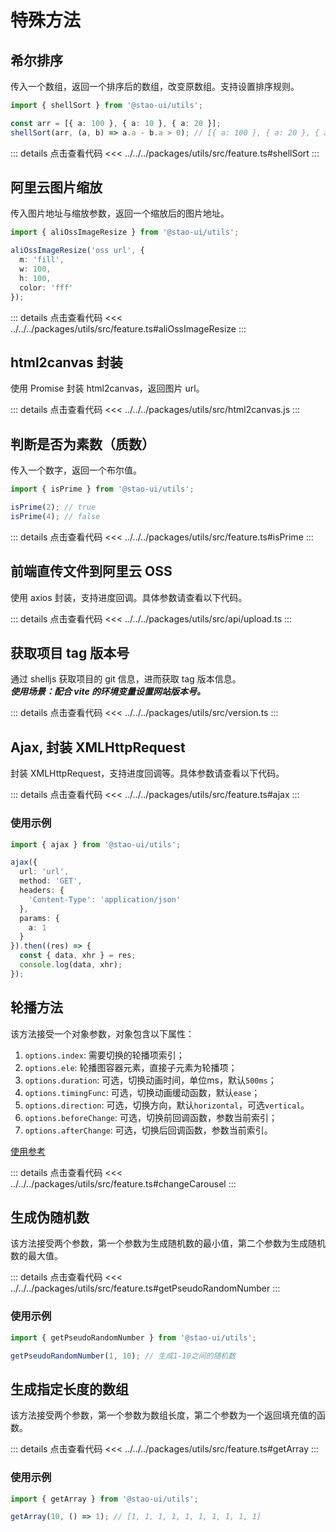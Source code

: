 # 特殊方法

## 希尔排序

传入一个数组，返回一个排序后的数组，改变原数组。支持设置排序规则。

```ts
import { shellSort } from '@stao-ui/utils';

const arr = [{ a: 100 }, { a: 10 }, { a: 20 }];
shellSort(arr, (a, b) => a.a - b.a > 0); // [{ a: 100 }, { a: 20 }, { a: 10 }]
```

::: details 点击查看代码
<<< ../../../packages/utils/src/feature.ts#shellSort
:::

## 阿里云图片缩放

传入图片地址与缩放参数，返回一个缩放后的图片地址。

```ts
import { aliOssImageResize } from '@stao-ui/utils';

aliOssImageResize('oss url', {
  m: 'fill',
  w: 100,
  h: 100,
  color: 'fff'
});
```

::: details 点击查看代码
<<< ../../../packages/utils/src/feature.ts#aliOssImageResize
:::

## html2canvas 封装

使用 Promise 封装 html2canvas，返回图片 url。

::: details 点击查看代码
<<< ../../../packages/utils/src/html2canvas.js
:::

## 判断是否为素数（质数）

传入一个数字，返回一个布尔值。

```ts
import { isPrime } from '@stao-ui/utils';

isPrime(2); // true
isPrime(4); // false
```

::: details 点击查看代码
<<< ../../../packages/utils/src/feature.ts#isPrime
:::

## 前端直传文件到阿里云 OSS

使用 axios 封装，支持进度回调。具体参数请查看以下代码。

::: details 点击查看代码
<<< ../../../packages/utils/src/api/upload.ts
:::

## 获取项目 tag 版本号

通过 shelljs 获取项目的 git 信息，进而获取 tag 版本信息。  
**_使用场景：配合 vite 的环境变量设置网站版本号。_**

::: details 点击查看代码
<<< ../../../packages/utils/src/version.ts
:::

## Ajax, 封装 XMLHttpRequest

封装 XMLHttpRequest，支持进度回调等。具体参数请查看以下代码。

::: details 点击查看代码
<<< ../../../packages/utils/src/feature.ts#ajax
:::

### 使用示例

```ts
import { ajax } from '@stao-ui/utils';

ajax({
  url: 'url',
  method: 'GET',
  headers: {
    'Content-Type': 'application/json'
  },
  params: {
    a: 1
  }
}).then((res) => {
  const { data, xhr } = res;
  console.log(data, xhr);
});
```

## 轮播方法

该方法接受一个对象参数，对象包含以下属性：
1. `options.index`: 需要切换的轮播项索引；
2. `options.ele`: 轮播图容器元素，直接子元素为轮播项；
3. `options.duration`: 可选，切换动画时间，单位ms，默认`500ms`；
4. `options.timingFunc`: 可选，切换动画缓动函数，默认`ease`；
5. `options.direction`: 可选，切换方向，默认`horizontal`，可选`vertical`。
6. `options.beforeChange`: 可选，切换前回调函数，参数当前索引；
7. `options.afterChange`: 可选，切换后回调函数，参数当前索引。

[使用参考](../../components/carousel/index#原生js实现轮播图效果)

::: details 点击查看代码
<<< ../../../packages/utils/src/feature.ts#changeCarousel
:::

## 生成伪随机数

该方法接受两个参数，第一个参数为生成随机数的最小值，第二个参数为生成随机数的最大值。

::: details 点击查看代码
<<< ../../../packages/utils/src/feature.ts#getPseudoRandomNumber
:::

### 使用示例

```ts
import { getPseudoRandomNumber } from '@stao-ui/utils';

getPseudoRandomNumber(1, 10); // 生成1-10之间的随机数
```

## 生成指定长度的数组

该方法接受两个参数，第一个参数为数组长度，第二个参数为一个返回填充值的函数。

::: details 点击查看代码
<<< ../../../packages/utils/src/feature.ts#getArray
:::

### 使用示例

```ts
import { getArray } from '@stao-ui/utils';

getArray(10, () => 1); // [1, 1, 1, 1, 1, 1, 1, 1, 1, 1]
```

